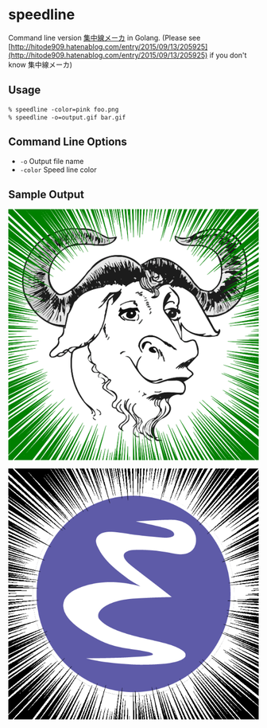 # speedline

Command line version [集中線メーカ](https://speedline.herokuapp.com/) in Golang.
(Please see [http://hitode909.hatenablog.com/entry/2015/09/13/205925](http://hitode909.hatenablog.com/entry/2015/09/13/205925) if you don't know 集中線メーカ)


## Usage

```
% speedline -color=pink foo.png
% speedline -o=output.gif bar.gif
```


## Command Line Options

- `-o` Output file name
- `-color` Speed line color


## Sample Output

![gnu](image/gnu.gif)

![emacs](image/emacs.gif)
